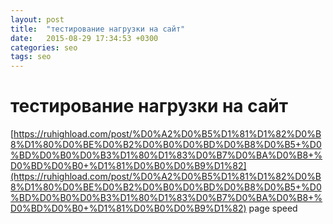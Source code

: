 ```yaml
---
layout: post
title:  "тестирование нагрузки на сайт"
date:   2015-08-29 17:34:53 +0300
categories: seo
tags: seo
---
```


# тестирование нагрузки на сайт
[https://ruhighload.com/post/%D0%A2%D0%B5%D1%81%D1%82%D0%B8%D1%80%D0%BE%D0%B2%D0%B0%D0%BD%D0%B8%D0%B5+%D0%BD%D0%B0%D0%B3%D1%80%D1%83%D0%B7%D0%BA%D0%B8+%D0%BD%D0%B0+%D1%81%D0%B0%D0%B9%D1%82](https://ruhighload.com/post/%D0%A2%D0%B5%D1%81%D1%82%D0%B8%D1%80%D0%BE%D0%B2%D0%B0%D0%BD%D0%B8%D0%B5+%D0%BD%D0%B0%D0%B3%D1%80%D1%83%D0%B7%D0%BA%D0%B8+%D0%BD%D0%B0+%D1%81%D0%B0%D0%B9%D1%82)
page speed

